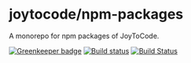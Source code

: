 # joytocode/npm-packages

A monorepo for npm packages of JoyToCode.

[![Greenkeeper badge](https://badges.greenkeeper.io/joytocode/npm-packages.svg)](https://greenkeeper.io/)
[![Build status](https://ci.appveyor.com/api/projects/status/ns708pjut4tktykw/branch/dev?svg=true)](https://ci.appveyor.com/project/nmchau/npm-packages/branch/dev)
[![Build Status](https://travis-ci.org/joytocode/npm-packages.svg?branch=dev)](https://travis-ci.org/joytocode/npm-packages)

